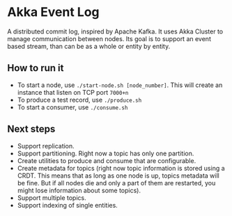 Akka Event Log
=========================

A distributed commit log, inspired by Apache Kafka. It uses Akka Cluster to manage communication between nodes. Its goal is to support an event based stream, than can be as a whole or entity by entity.

How to run it
-------------------------

- To start a node, use `./start-node.sh [node_number]`. This will create an instance that listen on TCP port `7000+n`
- To produce a test record, use `./produce.sh`
- To start a consumer, use `./consume.sh`

Next steps
-------------------------

- Support replication.
- Support partitioning. Right now a topic has only one partition.
- Create utilities to produce and consume that are configurable.
- Create metadata for topics (right now topic information is stored using a CRDT. This means that as long as one node is up, topics metadata will be fine. But if all nodes die and only a part of them are restarted, you might lose information about some topics).
- Support multiple topics.
- Support indexing of single entities.
